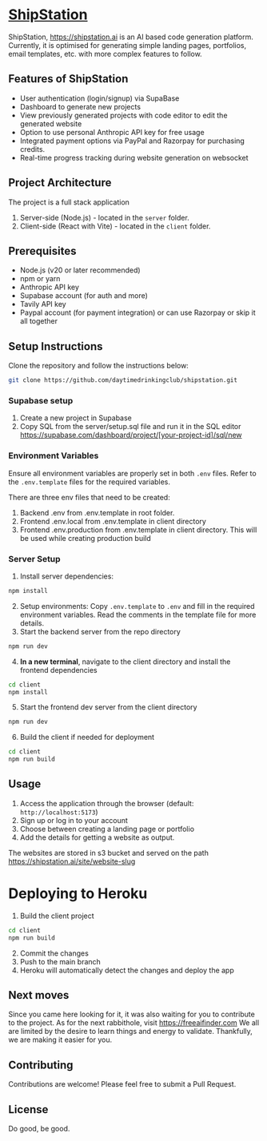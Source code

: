 # [ShipStation](https://shipstation.ai)

ShipStation, https://shipstation.ai is an AI based code generation platform.
Currently, it is optimised for generating simple landing pages, portfolios, email templates, etc. with more complex features to follow.

## Features of ShipStation

- User authentication (login/signup) via SupaBase
- Dashboard to generate new projects
- View previously generated projects with code editor to edit the generated website
- Option to use personal Anthropic API key for free usage
- Integrated payment options via PayPal and Razorpay for purchasing credits.
- Real-time progress tracking during website generation on websocket

## Project Architecture

The project is a full stack application
1. Server-side (Node.js) - located in the `server` folder.
2. Client-side (React with Vite) - located in the `client` folder.

## Prerequisites

- Node.js (v20 or later recommended)
- npm or yarn
- Anthropic API key 
- Supabase account (for auth and more)
- Tavily API key
- Paypal account (for payment integration) or can use Razorpay or skip it all together

## Setup Instructions
Clone the repository and follow the instructions below:
```bash
git clone https://github.com/daytimedrinkingclub/shipstation.git
```

### Supabase setup
1. Create a new project in Supabase
2. Copy SQL from the server/setup.sql file and run it in the SQL editor
https://supabase.com/dashboard/project/[your-project-id]/sql/new

### Environment Variables

Ensure all environment variables are properly set in both `.env` files. Refer to the `.env.template` files for the required variables.

There are three env files that need to be created:

1. Backend .env from .env.template in root folder.
2. Frontend .env.local from .env.template in client directory
3. Frontend .env.production from .env.template in client directory. This will be used while creating production build

### Server Setup
1. Install server dependencies:
```bash
npm install
```
2. Setup environments: Copy `.env.template` to `.env` and fill in the required environment variables. Read the comments in the template file for more details.
3. Start the backend server from the repo directory
```bash
npm run dev
```
4. **In a new terminal**, navigate to the client directory and install the frontend dependencies
```bash
cd client
npm install
```
5. Start the frontend dev server from the client directory
```bash
npm run dev
```
6. Build the client if needed for deployment
```bash
cd client
npm run build
```

## Usage

1. Access the application through the browser (default: `http://localhost:5173`)
2. Sign up or log in to your account
3. Choose between creating a landing page or portfolio
4. Add the details for getting a website as output.

The websites are stored in s3 bucket and served on the path
https://shipstation.ai/site/website-slug

# Deploying to Heroku
1. Build the client project
```bash
cd client
npm run build
```
2. Commit the changes
3. Push to the main branch
4. Heroku will automatically detect the changes and deploy the app

## Next moves

Since you came here looking for it, it was also waiting for you to contribute to the project.
As for the next rabbithole, visit https://freeaifinder.com
We all are limited by the desire to learn things and energy to validate. Thankfully, we are making it easier for you.

## Contributing

Contributions are welcome! Please feel free to submit a Pull Request.

## License

Do good, be good.
